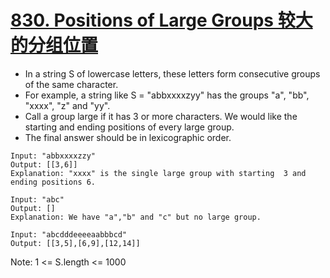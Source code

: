 # [830. Positions of Large Groups 较大的分组位置](https://leetcode.com/problems/positions-of-large-groups/)
* In a string S of lowercase letters, these letters form consecutive groups of the same character.
* For example, a string like S = "abbxxxxzyy" has the groups "a", "bb", "xxxx", "z" and "yy".
* Call a group large if it has 3 or more characters.  We would like the starting and ending positions of every large group.
* The final answer should be in lexicographic order.
```text
Input: "abbxxxxzzy"
Output: [[3,6]]
Explanation: "xxxx" is the single large group with starting  3 and ending positions 6.

Input: "abc"
Output: []
Explanation: We have "a","b" and "c" but no large group.

Input: "abcdddeeeeaabbbcd"
Output: [[3,5],[6,9],[12,14]]
```
Note:  1 <= S.length <= 1000